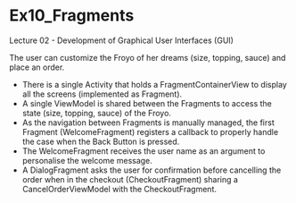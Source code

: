 # Ex10_Fragments
Lecture 02 - Development of Graphical User Interfaces (GUI)

The user can customize the Froyo of her dreams (size, topping, sauce) and place an order.
- There is a single Activity that holds a FragmentContainerView to display all the screens (implemented as Fragment).
- A single ViewModel is shared between the Fragments to access the state (size, topping, sauce) of the Froyo.
- As the navigation between Fragments is manually managed, the first Fragment (WelcomeFragment) registers a callback to properly handle the case when the Back Button is pressed.
- The WelcomeFragment receives the user name as an argument to personalise the welcome message.
- A DialogFragment asks the user for confirmation before cancelling the order when in the checkout (CheckoutFragment) sharing a CancelOrderViewModel with the CheckoutFragment.